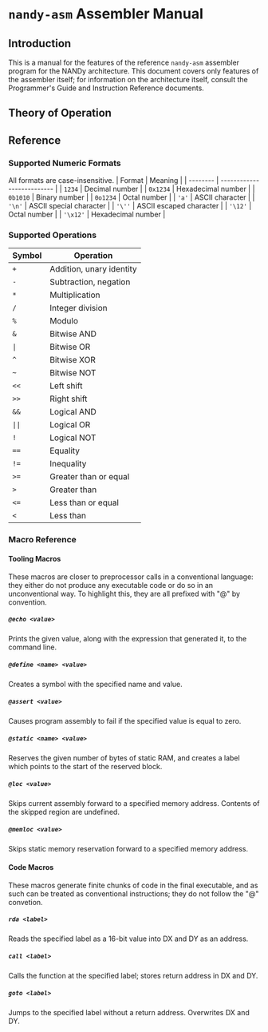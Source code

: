 # `nandy-asm` Assembler Manual

## Introduction
This is a manual for the features of the reference `nandy-asm` assembler program
for the NANDy architecture. This document covers only features of the assembler
itself; for information on the architecture itself, consult the Programmer's
Guide and Instruction Reference documents.

## Theory of Operation


## Reference
### Supported Numeric Formats
All formats are case-insensitive.
| Format   | Meaning                    |
| -------- | -------------------------- |
| `1234`   | Decimal number             |
| `0x1234` | Hexadecimal number         |
| `0b1010` | Binary number              |
| `0o1234` | Octal number               |
| `'a'`    | ASCII character            |
| `'\n'`   | ASCII special character    |
| `'\''`   | ASCII escaped character    |
| `'\12'`  | Octal number               |
| `'\x12'` | Hexadecimal number         |
### Supported Operations
| Symbol | Operation                |
| ------ | ------------------------ |
| `+`    | Addition, unary identity |
| `-`    | Subtraction, negation    |
| `*`    | Multiplication           |
| `/`    | Integer division         |
| `%`    | Modulo                   |
| `&`    | Bitwise AND              |
| `\|`   | Bitwise OR               |
| `^`    | Bitwise XOR              |
| `~`    | Bitwise NOT              |
| `<<`   | Left shift               |
| `>>`   | Right shift              |
| `&&`   | Logical AND              |
| `\|\|` | Logical OR               |
| `!`    | Logical NOT              |
| `==`   | Equality                 |
| `!=`   | Inequality               |
| `>=`   | Greater than or equal    |
| `>`    | Greater than             |
| `<=`   | Less than or equal       |
| `<`    | Less than                |


### Macro Reference
#### Tooling Macros
These macros are closer to preprocessor calls in a conventional language: they
either do not produce any executable code or do so in an unconventional way.
To highlight this, they are all prefixed with "@" by convention.
##### `@echo <value>`
Prints the given value, along with the expression that generated it, to the
command line.
##### `@define <name> <value>`
Creates a symbol with the specified name and value.
##### `@assert <value>`
Causes program assembly to fail if the specified value is equal to zero.
##### `@static <name> <value>`
Reserves the given number of bytes of static RAM, and creates a label which
points to the start of the reserved block.
##### `@loc <value>`
Skips current assembly forward to a specified memory address. Contents of the
skipped region are undefined.
##### `@memloc <value>`
Skips static memory reservation forward to a specified memory address.
#### Code Macros
These macros generate finite chunks of code in the final executable, and as such
can be treated as conventional instructions; they do not follow the "@"
convetion.
##### `rda <label>`
Reads the specified label as a 16-bit value into DX and DY as an address.
##### `call <label>`
Calls the function at the specified label; stores return address in DX and DY.
##### `goto <label>`
Jumps to the specified label without a return address. Overwrites DX and DY.